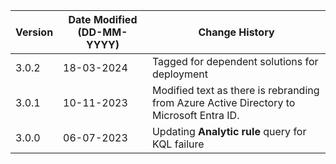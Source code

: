 | **Version** | **Date Modified (DD-MM-YYYY)** | **Change History**                                                        |
|-------------|--------------------------------|---------------------------------------------------------------------------|
| 3.0.2       | 18-03-2024                     | Tagged for dependent solutions for deployment                             |
| 3.0.1       | 10-11-2023                     | Modified text as there is rebranding from Azure Active Directory to Microsoft Entra ID.  |
| 3.0.0       | 06-07-2023                     | Updating **Analytic rule** query for KQL failure                          | 

